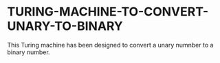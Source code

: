 # TURING-MACHINE-TO-CONVERT-UNARY-TO-BINARY

This Turing machine has been designed to convert a unary numnber to a binary number.
